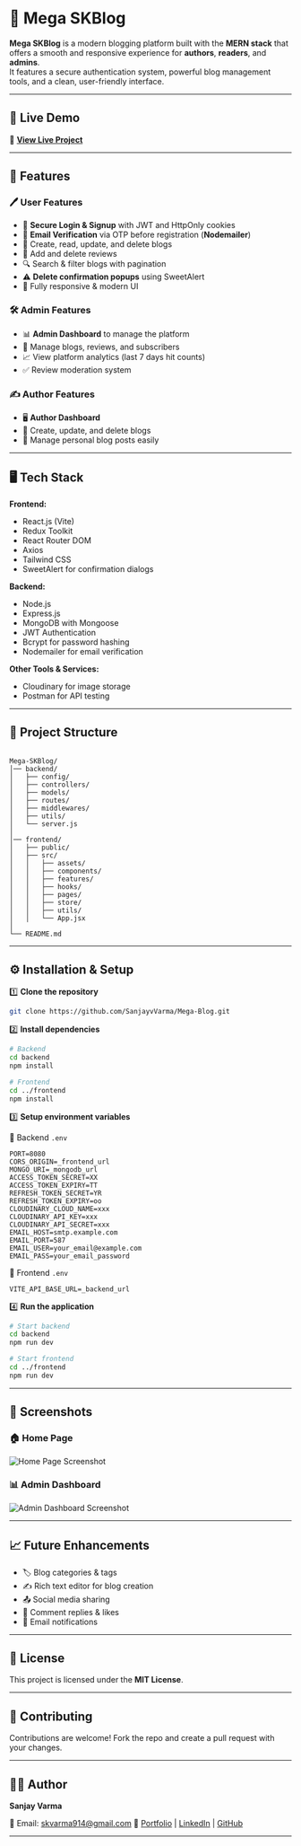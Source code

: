 # 📝 Mega SKBlog

**Mega SKBlog** is a modern blogging platform built with the **MERN stack** that offers a smooth and responsive experience for **authors**, **readers**, and **admins**.  
It features a secure authentication system, powerful blog management tools, and a clean, user-friendly interface.

---

## 🚀 Live Demo
🔗 **[View Live Project](https://mega-blog-seven-lovat.vercel.app)**

---

## 📌 Features

### 🖊 User Features
- 🔐 **Secure Login & Signup** with JWT and HttpOnly cookies
- 📧 **Email Verification** via OTP before registration (**Nodemailer**)
- 📝 Create, read, update, and delete blogs
- 💬 Add and delete reviews
- 🔍 Search & filter blogs with pagination
- ⚠ **Delete confirmation popups** using SweetAlert
- 📱 Fully responsive & modern UI

### 🛠 Admin Features
- 📊 **Admin Dashboard** to manage the platform
- 📰 Manage blogs, reviews, and subscribers
- 📈 View platform analytics (last 7 days hit counts)
- ✅ Review moderation system

### ✍ Author Features
- 🖥 **Author Dashboard**
- 📝 Create, update, and delete blogs
- 📂 Manage personal blog posts easily

---

## 🖥️ Tech Stack

**Frontend:**
- React.js (Vite)
- Redux Toolkit
- React Router DOM
- Axios
- Tailwind CSS
- SweetAlert for confirmation dialogs

**Backend:**
- Node.js
- Express.js
- MongoDB with Mongoose
- JWT Authentication
- Bcrypt for password hashing
- Nodemailer for email verification

**Other Tools & Services:**
- Cloudinary for image storage
- Postman for API testing

---

## 📂 Project Structure
```

Mega-SKBlog/
│── backend/
│   ├── config/
│   ├── controllers/
│   ├── models/
│   ├── routes/
│   ├── middlewares/
│   ├── utils/
│   └── server.js
│
│── frontend/
│   ├── public/
│   ├── src/
│   │   ├── assets/
│   │   ├── components/
│   │   ├── features/
│   │   ├── hooks/
│   │   ├── pages/
│   │   ├── store/
│   │   ├── utils/
│   │   └── App.jsx
│
└── README.md

````

---

## ⚙️ Installation & Setup

1️⃣ **Clone the repository**
```bash
git clone https://github.com/SanjayvVarma/Mega-Blog.git
````

2️⃣ **Install dependencies**

```bash
# Backend
cd backend
npm install

# Frontend
cd ../frontend
npm install
```

3️⃣ **Setup environment variables**

📍 Backend `.env`

```
PORT=8080
CORS_ORIGIN=_frontend_url
MONGO_URI=_mongodb_url
ACCESS_TOKEN_SECRET=XX
ACCESS_TOKEN_EXPIRY=TT
REFRESH_TOKEN_SECRET=YR
REFRESH_TOKEN_EXPIRY=oo
CLOUDINARY_CLOUD_NAME=xxx
CLOUDINARY_API_KEY=xxx
CLOUDINARY_API_SECRET=xxx
EMAIL_HOST=smtp.example.com
EMAIL_PORT=587
EMAIL_USER=your_email@example.com
EMAIL_PASS=your_email_password
```

📍 Frontend `.env`

```
VITE_API_BASE_URL=_backend_url
```

4️⃣ **Run the application**

```bash
# Start backend
cd backend
npm run dev

# Start frontend
cd ../frontend
npm run dev
```

---

## 📸 Screenshots

### 🏠 Home Page

![Home Page Screenshot](screenshots/home.png)

### 📊 Admin Dashboard

![Admin Dashboard Screenshot](screenshots/admin-dashboard.png)

---

## 📈 Future Enhancements

* 🏷 Blog categories & tags
* ✍ Rich text editor for blog creation
* 📤 Social media sharing
* 💬 Comment replies & likes
* 📩 Email notifications

---

## 📜 License

This project is licensed under the **MIT License**.

---

## 🤝 Contributing

Contributions are welcome!
Fork the repo and create a pull request with your changes.

---

## 👨‍💻 Author

**Sanjay Varma**

📧 Email: [skvarma914@gmail.com](mailto:skvarma914@gmail.com)
🔗 [Portfolio](https://portfolio2-sanjay-varma.vercel.app/) | [LinkedIn](https://www.linkedin.com/in/sanjaykvarma) | [GitHub](https://github.com/SanjayvVarma)

---